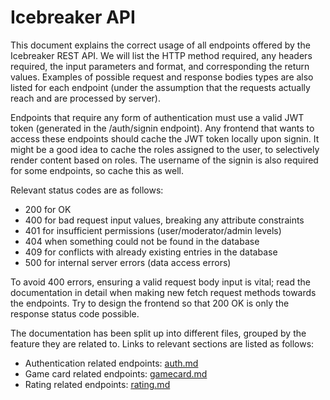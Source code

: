 # Icebreaker API

This document explains the correct usage of all endpoints offered by the Icebreaker REST API. We will list the HTTP method required, any headers required, the input parameters and format, and corresponding the return values. Examples of possible request and response bodies types are also listed for each endpoint (under the assumption that the requests actually reach and are processed by server).

Endpoints that require any form of authentication must use a valid JWT token (generated in the /auth/signin endpoint). Any frontend that wants to access these endpoints should cache the JWT token locally upon signin. It might be a good idea to cache the roles assigned to the user, to selectively render content based on roles. The username of the signin is also required for some endpoints, so cache this as well.

Relevant status codes are as follows: 
- 200 for OK
- 400 for bad request input values, breaking any attribute constraints
- 401 for insufficient permissions (user/moderator/admin levels) 
- 404 when something could not be found in the database
- 409 for conflicts with already existing entries in the database
- 500 for internal server errors (data access errors) 

To avoid 400 errors, ensuring a valid request body input is vital; read the documentation in detail when making new fetch request methods towards the endpoints. Try to design the frontend so that 200 OK is only the response status code possible.

The documentation has been split up into different files, grouped by the feature they are related to. Links to relevant sections are listed as follows:

- Authentication related endpoints: [auth.md](./api-sections/auth.md)
- Game card related endpoints: [gamecard.md](./api-sections/gamecard.md)
- Rating related endpoints: [rating.md](./api-sections/rating.md)